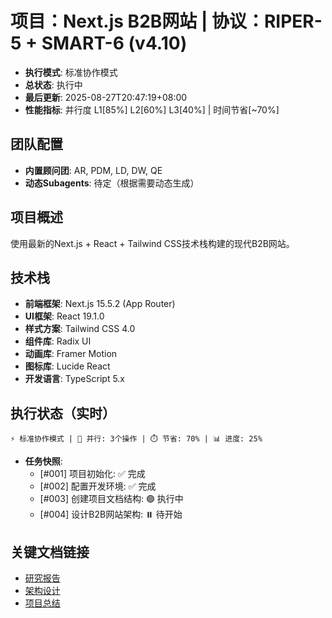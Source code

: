 # 项目：Next.js B2B网站 | 协议：RIPER-5 + SMART-6 (v4.10)
- **执行模式**: 标准协作模式
- **总状态**: 执行中
- **最后更新**: 2025-08-27T20:47:19+08:00
- **性能指标**: 并行度 L1[85%] L2[60%] L3[40%] | 时间节省[~70%]

## 团队配置
- **内置顾问团**: AR, PDM, LD, DW, QE
- **动态Subagents**: 待定（根据需要动态生成）

## 项目概述
使用最新的Next.js + React + Tailwind CSS技术栈构建的现代B2B网站。

## 技术栈
- **前端框架**: Next.js 15.5.2 (App Router)
- **UI框架**: React 19.1.0
- **样式方案**: Tailwind CSS 4.0
- **组件库**: Radix UI
- **动画库**: Framer Motion
- **图标库**: Lucide React
- **开发语言**: TypeScript 5.x

## 执行状态（实时）
`⚡ 标准协作模式 | 🔄 并行: 3个操作 | ⏱️ 节省: 70% | 📊 进度: 25%`
- **任务快照**:
    - [#001] 项目初始化: ✅ 完成
    - [#002] 配置开发环境: ✅ 完成
    - [#003] 创建项目文档结构: 🟢 执行中
    - [#004] 设计B2B网站架构: ⏸️ 待开始

## 关键文档链接
- [研究报告](./research_report.md)
- [架构设计](./architecture.md)
- [项目总结](./review_summary.md)